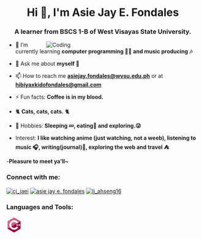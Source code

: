 <h1 align="center">Hi 👋, I'm Asie Jay E. Fondales</h1>
<h3 align="center">A learner from BSCS 1-B of West Visayas State University.</h3>
<img align="right" alt="Coding" width="400" src="https://i.imgur.com/ufCdPu6.gif">

- 🌱 I’m currently learning **computer programming 🐱‍💻 and music producing 🎶**

- 💬 Ask me about **myself 🙂**

- 📫 How to reach me **asiejay.fondales@wvsu.edu.ph** or at **hibiyaxkidofondales@gmail.com**

- ⚡ Fun facts: **Coffee is in my blood.**

-  🐈 **Cats, cats, cats.** 🐈

- 🤍 Hobbies: **Sleeping 💤, eating🍲 and exploring.😜**

- Interest: **I like watching anime (just watching, not a weeb), listening to music 🎧, writing(journal)📓, exploring the web and travel ⛺**

-**Pleasure to meet ya'll~**

<h3 align="left">Connect with me:</h3>
<p align="left">
<a href="https://twitter.com/cj_jaei" target="blank"><img align="center" src="https://raw.githubusercontent.com/rahuldkjain/github-profile-readme-generator/master/src/images/icons/Social/twitter.svg" alt="cj_jaei" height="30" width="40" /></a>
<a href="https://fb.com/asie jay e. fondales" target="blank"><img align="center" src="https://raw.githubusercontent.com/rahuldkjain/github-profile-readme-generator/master/src/images/icons/Social/facebook.svg" alt="asie jay e. fondales" height="30" width="40" /></a>
<a href="https://instagram.com/li_ahseng16" target="blank"><img align="center" src="https://raw.githubusercontent.com/rahuldkjain/github-profile-readme-generator/master/src/images/icons/Social/instagram.svg" alt="li_ahseng16" height="30" width="40" /></a>
</p>

<h3 align="left">Languages and Tools:</h3>
<p align="left"> <a href="https://www.w3schools.com/cpp/" target="_blank" rel="noreferrer"> <img src="https://raw.githubusercontent.com/devicons/devicon/master/icons/cplusplus/cplusplus-original.svg" alt="cplusplus" width="40" height="40"/> </a> </p>
